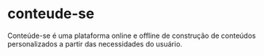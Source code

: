 # conteude-se

Conteúde-se é uma plataforma online e offline de construção de conteúdos personalizados a partir das necessidades do usuário.
